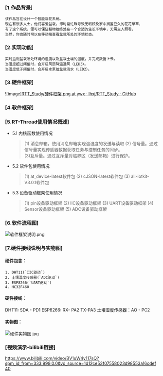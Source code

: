 ### [1.作品背景]

    该作品旨在设计一个智能浇花系统。
    现在有很多人士，他们喜爱盆栽，却时常忙碌导致无暇顾及家中搁置已久的花花草草，
    有了这个系统，便可以保证植物始终处在一个合适的生长环境中，无需主人照看，
    当然，你也随时可以在移动端查看盆栽所处的环境状态。

### [2.实现功能]

    实时监测盆栽所处环境的温度以及盆栽土壤的湿度，并完成数据上云。
    当温度超过阈值时，会开启风扇降温通风（LED3）。
    当湿度低于阈值时，会开启水泵给盆栽浇水（LED2）。

### [3.硬件框架]

![image][RTT_Study/硬件框架.png at ywx · lhxj/RTT_Study · GitHub](https://github.com/lhxj/RTT_Study/blob/ywx/%E6%9D%A8%E6%AD%A6%E9%91%ABRTT%E5%A4%8F%E4%BB%A4%E8%90%A5%E4%BD%9C%E5%93%81/4.%E5%9B%BE%E7%89%87/%E7%A1%AC%E4%BB%B6%E6%A1%86%E6%9E%B6.png)

### [4.软件框架]

### [5.RT-Thread使用情况概述]

- 5.1 内核函数使用情况
  
  > (1) 消息邮箱。使用消息邮箱实现温湿度的发送与读取
  > (2) 信号量。通过信号量实现传感器数据获取任务与控制任务的同步。  
  > (3)互斥量。通过互斥量对临界区（发送邮箱）进行保护。

- 5.2 软件包使用情况
  
  > (1) at_device-latest软件包
  > (2) cJSON-latest软件包
  > (3) ali-iotkit-V3.0.1软件包

- 5.3 设备驱动框架使用情况
  
  > (1) pin设备驱动框架
  > (2) IIC设备驱动框架
  > (3) UART设备驱动框架
  > (4) Sensor设备驱动框架
  > (5) ADC设备驱动框架

### [6.软件流程图]

![软件框架说明.png](![img](https://raw.https://github.com/lhxj/RTT_Study/blob/ywx/%E6%9D%A8%E6%AD%A6%E9%91%ABRTT%E5%A4%8F%E4%BB%A4%E8%90%A5%E4%BD%9C%E5%93%81/4.%E5%9B%BE%E7%89%87/%E7%A1%AC%E4%BB%B6%E6%A1%86%E6%9E%B6.png))

### [7.硬件接线说明与实物图]

#### 硬件包含：

    1. DHT11(`IIC驱动`)  
    2. 土壤湿度传感器(`ADC驱动`)  
    3. ESP8266(`UART驱动`)  
    4. HC32F460

#### 硬件接线：

DHT11: SDA - PD1
ESP8266: RX- PA2    TX-PA3
土壤湿度传感器：AO - PC2

#### 实物图：

![硬件实物图.jpg](![img](https://raw.https://github.com/lhxj/RTT_Study/blob/ywx/%E6%9D%A8%E6%AD%A6%E9%91%ABRTT%E5%A4%8F%E4%BB%A4%E8%90%A5%E4%BD%9C%E5%93%81/4.%E5%9B%BE%E7%89%87/%E7%A1%AC%E4%BB%B6%E6%A1%86%E6%9E%B6.png))

### [视频演示-bilibili链接]

https://www.bilibili.com/video/BV1uW4y117sQ?spm_id_from=333.999.0.0&vd_source=1d12ce53f07558023d98553a16cdef40